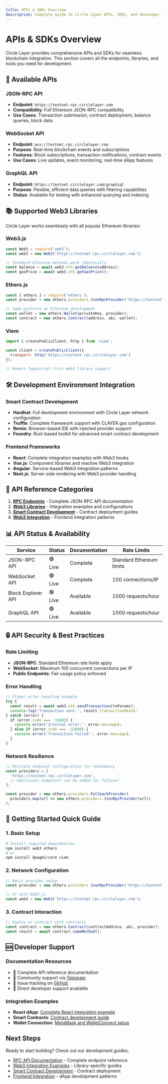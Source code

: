 ```yaml
---
title: APIs & SDKs Overview
description: Complete guide to Circle Layer APIs, SDKs, and developer tools
---
```


# APIs & SDKs Overview

Circle Layer provides comprehensive APIs and SDKs for seamless blockchain integration. This section covers all the endpoints, libraries, and tools you need for development.

## 🔧 Available APIs

### JSON-RPC API
- **Endpoint**: `https://testnet-rpc.circlelayer.com`
- **Compatibility**: Full Ethereum JSON-RPC compatibility
- **Use Cases**: Transaction submission, contract deployment, balance queries, block data

### WebSocket API
- **Endpoint**: `wss://testnet-rpc.circlelayer.com`
- **Purpose**: Real-time blockchain events and subscriptions
- **Features**: Block subscriptions, transaction notifications, contract events
- **Use Cases**: Live updates, event monitoring, real-time dApp features

### GraphQL API
- **Endpoint**: `https://testnet.circlelayer.com/graphiql`
- **Purpose**: Flexible, efficient data queries with filtering capabilities
- **Status**: Available for testing with enhanced querying and indexing

## 📚 Supported Web3 Libraries

Circle Layer works seamlessly with all popular Ethereum libraries:

### Web3.js
```javascript
const Web3 = require('web3');
const web3 = new Web3('https://testnet-rpc.circlelayer.com');

// Standard Ethereum methods work identically
const balance = await web3.eth.getBalance(address);
const gasPrice = await web3.eth.getGasPrice();
```

### Ethers.js
```javascript
const { ethers } = require('ethers');
const provider = new ethers.providers.JsonRpcProvider('https://testnet-rpc.circlelayer.com');

// Same patterns as Ethereum development
const wallet = new ethers.Wallet(privateKey, provider);
const contract = new ethers.Contract(address, abi, wallet);
```

### Viem
```javascript
import { createPublicClient, http } from 'viem';

const client = createPublicClient({
  transport: http('https://testnet-rpc.circlelayer.com')
});

// Modern TypeScript-first Web3 library support
```

## 🛠️ Development Environment Integration

### Smart Contract Development
- **Hardhat**: Full development environment with Circle Layer network configuration
- **Truffle**: Complete framework support with CLAYER gas configuration  
- **Remix**: Browser-based IDE with injected provider support
- **Foundry**: Rust-based toolkit for advanced smart contract development

### Frontend Frameworks
- **React**: Complete integration examples with Web3 hooks
- **Vue.js**: Component libraries and reactive Web3 integration
- **Angular**: Service-based Web3 integration patterns
- **Next.js**: Server-side rendering with Web3 provider handling

## 📖 API Reference Categories

1. **[RPC Endpoints](./rpc-endpoints)** - Complete JSON-RPC API documentation
2. **[Web3 Libraries](./web3-libraries)** - Integration examples and configurations
3. **[Smart Contract Development](../development/writing-smart-contracts)** - Contract deployment guides
4. **[Web3 Integration](../development/web3-integration)** - Frontend integration patterns

## 📊 API Status & Availability

| Service | Status | Documentation | Rate Limits |
|---------|--------|---------------|-------------|
| JSON-RPC API | 🟢 Live | Complete | Standard Ethereum limits |
| WebSocket API | 🟢 Live | Complete | 100 connections/IP |
| Block Explorer API | 🟢 Live | Available | 1000 requests/hour |
| GraphQL API | 🟢 Live | Available | 1000 requests/hour |

## 🔒 API Security & Best Practices

### Rate Limiting
- **JSON-RPC**: Standard Ethereum rate limits apply
- **WebSocket**: Maximum 100 concurrent connections per IP
- **Public Endpoints**: Fair usage policy enforced

### Error Handling
```javascript
// Proper error handling example
try {
  const result = await web3.eth.sendTransaction(txParams);
  console.log('Transaction sent:', result.transactionHash);
} catch (error) {
  if (error.code === -32603) {
    console.error('Internal error:', error.message);
  } else if (error.code === -32000) {
    console.error('Transaction failed:', error.message);
  }
}
```

### Network Resilience
```javascript
// Multiple endpoint configuration for redundancy
const providers = [
  'https://testnet-rpc.circlelayer.com',
  // Additional endpoints can be added for failover
];

const provider = new ethers.providers.FallbackProvider(
  providers.map(url => new ethers.providers.JsonRpcProvider(url))
);
```

## 🚀 Getting Started Quick Guide

### 1. Basic Setup
```bash
# Install required dependencies
npm install web3 ethers
# or
npm install @wagmi/core viem
```

### 2. Network Configuration
```javascript
// Basic provider setup
const provider = new ethers.providers.JsonRpcProvider('https://testnet-rpc.circlelayer.com');

// Or with Web3.js
const web3 = new Web3('https://testnet-rpc.circlelayer.com');
```

### 3. Contract Interaction
```javascript
// Deploy or interact with contracts
const contract = new ethers.Contract(contractAddress, abi, provider);
const result = await contract.someMethod();
```

## 🆘 Developer Support

### Documentation Resources
- 📖 Complete API reference documentation
- 💬 Community support via [Telegram](https://t.me/circlelayer)
- 🐛 Issue tracking on [GitHub](https://github.com/circlelayer/docs)
- 📧 Direct developer support available

### Integration Examples
- **React dApp**: [Complete React integration example](../development/web3-integration)
- **Smart Contracts**: [Contract development guide](../development/writing-smart-contracts)
- **Wallet Connection**: [MetaMask and WalletConnect setup](../development/wallet-connect-integration)

## Next Steps

Ready to start building? Check out our development guides:

- [RPC API Documentation](./rpc-endpoints) - Complete endpoint reference
- [Web3 Integration Examples](./web3-libraries) - Library-specific guides  
- [Smart Contract Development](../development/writing-smart-contracts) - Contract deployment
- [Frontend Integration](../development/web3-integration) - dApp development patterns 
